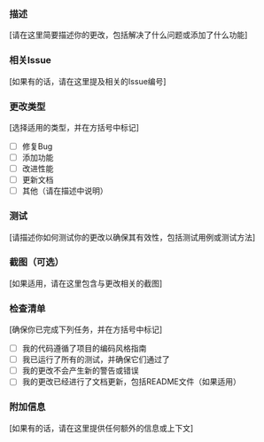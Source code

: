 ### 描述

[请在这里简要描述你的更改，包括解决了什么问题或添加了什么功能]

### 相关Issue

[如果有的话，请在这里提及相关的Issue编号]

### 更改类型

[选择适用的类型，并在方括号中标记]

- [ ] 修复Bug
- [ ] 添加功能
- [ ] 改进性能
- [ ] 更新文档
- [ ] 其他（请在描述中说明）

### 测试

[请描述你如何测试你的更改以确保其有效性，包括测试用例或测试方法]

### 截图（可选）

[如果适用，请在这里包含与更改相关的截图]

### 检查清单

[确保你已完成下列任务，并在方括号中标记]

- [ ] 我的代码遵循了项目的编码风格指南
- [ ] 我已运行了所有的测试，并确保它们通过了
- [ ] 我的更改不会产生新的警告或错误
- [ ] 我的更改已经进行了文档更新，包括README文件（如果适用）

### 附加信息

[如果有的话，请在这里提供任何额外的信息或上下文]
